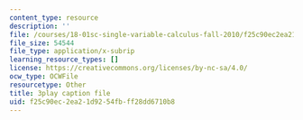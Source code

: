 ```yaml
---
content_type: resource
description: ''
file: /courses/18-01sc-single-variable-calculus-fall-2010/f25c90ec2ea21d9254fbff28dd6710b8_BSAA0akmPEU.srt
file_size: 54544
file_type: application/x-subrip
learning_resource_types: []
license: https://creativecommons.org/licenses/by-nc-sa/4.0/
ocw_type: OCWFile
resourcetype: Other
title: 3play caption file
uid: f25c90ec-2ea2-1d92-54fb-ff28dd6710b8
---
```

